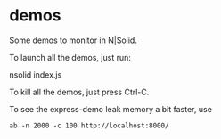 demos
================================================================================

Some demos to monitor in N|Solid.

To launch all the demos, just run:

   nsolid index.js

To kill all the demos, just press Ctrl-C.

To see the express-demo leak memory a bit faster, use

    ab -n 2000 -c 100 http://localhost:8000/
